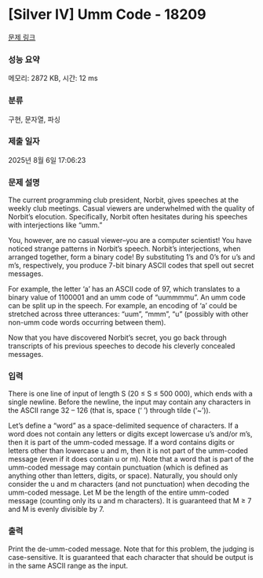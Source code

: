# [Silver IV] Umm Code - 18209 

[문제 링크](https://www.acmicpc.net/problem/18209) 

### 성능 요약

메모리: 2872 KB, 시간: 12 ms

### 분류

구현, 문자열, 파싱

### 제출 일자

2025년 8월 6일 17:06:23

### 문제 설명

<p>The current programming club president, Norbit, gives speeches at the weekly club meetings. Casual viewers are underwhelmed with the quality of Norbit’s elocution. Specifically, Norbit often hesitates during his speeches with interjections like “umm.”</p>

<p>You, however, are no casual viewer–you are a computer scientist! You have noticed strange patterns in Norbit’s speech. Norbit’s interjections, when arranged together, form a binary code! By substituting 1’s and 0’s for u’s and m’s, respectively, you produce 7-bit binary ASCII codes that spell out secret messages.</p>

<p>For example, the letter ‘a’ has an ASCII code of 97, which translates to a binary value of 1100001 and an umm code of “uummmmu”. An umm code can be split up in the speech. For example, an encoding of ‘a’ could be stretched across three utterances: “uum”, “mmm”, “u” (possibly with other non-umm code words occurring between them).</p>

<p>Now that you have discovered Norbit’s secret, you go back through transcripts of his previous speeches to decode his cleverly concealed messages.</p>

### 입력 

 <p>There is one line of input of length S (20 ≤ S ≤ 500 000), which ends with a single newline. Before the newline, the input may contain any characters in the ASCII range 32 – 126 (that is, space (‘ ’) through tilde (‘~’)).</p>

<p>Let’s define a “word” as a space-delimited sequence of characters. If a word does not contain any letters or digits except lowercase u’s and/or m’s, then it is part of the umm-coded message. If a word contains digits or letters other than lowercase u and m, then it is not part of the umm-coded message (even if it does contain u or m). Note that a word that is part of the umm-coded message may contain punctuation (which is defined as anything other than letters, digits, or space). Naturally, you should only consider the u and m characters (and not punctuation) when decoding the umm-coded message. Let M be the length of the entire umm-coded message (counting only its u and m characters). It is guaranteed that M ≥ 7 and M is evenly divisible by 7.</p>

### 출력 

 <p>Print the de-umm-coded message. Note that for this problem, the judging is case-sensitive. It is guaranteed that each character that should be output is in the same ASCII range as the input.</p>

